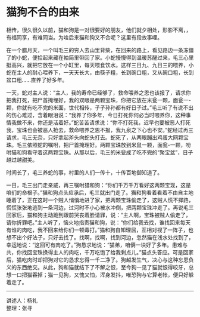 # 猫狗不合的由来

相传，很久很久以前，猫和狗是一对很要好的朋友，他们就夕相处，形影不离，，有福同享，有难同当。为啥后来猫和狗又不合呢？这里有段故事哩。

在一个腊月天，一个叫毛三的穷人去山里背柴，在回来的路上，看见路边一条冻僵了的小蛇，便拾起来藏在袖简里带回了家。小蛇慢慢得到温暖苏醒过来，毛三心里挺高兴，就把它放在一个小缸里，每天喂食饮水。这样三日九、九日三的喂养，小蛇在主人的耐心喂养下，一天天长大，由筷子粗，长到碗口粗，又从碗口粗，长到盆口粗……直养了好多年。

一天，蛇对主人说：“主人，我的寿命已经够了，救命喂养之恩也该报了，请求你把我打死，把尸首掩埋好，我的双眼是两颗宝珠，你把它放在米瓮一颗，面瓮一-颗，你就有吃不完的米面，世代相传，子子孙孙都有好日子过。”毛三听了有说不出的伤心难过，含着眼泪说：“我养了你多年，今日打死你何必当时喂养你，这种事情我做不来，你还是活着好。”蛇苦苦请求说：“你不打死我，迟早也要被恶人打死我，宝珠也会被恶人抢去，救命喂养之恩不报，我九泉之下心也不安。”蛇经过再三请求，毛三无奈，只好拿起斧头向蛇头打去。蛇死了，从两眼蹦出鸡蛋大网颗宝珠。毛三依照蛇的嘱咐，把尸首掩理好。两颗宝珠放到米鼠一颗，面瓮-一颗，吩咐猫和狗看守着这两颗宝珠。从那以后，毛三的米瓮成了吃不完的“聚宝盆”，日子越过越甜美。

时间长了，毛三养蛇的事，村里的人们一传十，十传百地御知道了。

一日，毛三出门走亲威，再三嘱咐猎和狗：“你们千万千万看好这两颗宝现，这是咱们的命根子。”猫和狗点头应承后，毛三就出门走了。猫和狗看着看着不由自主地睡着了，正在这时一个贼人悄悄地进了家，把两颗宝珠偷走了，这贼人慌不择路，慌慌张张地逃到一条河边，过河时不小心被水冲倒，把两颗宝珠冲走了。再说毛三回家后，猫和狗主动跪到跟前哭丧着脸请罪，说：“主人啊，宝珠被贼人偷走了，请你折罪吧。”主人听了，恼火地指责猫和狗，说：“你们给我去找，谁找回来每天有谁的肉吃，我不回来给你们一顿毒打。”猫和狗自知理屈，互相对视了一阵子，也想不出个好法子，只好去找了。找啊，找啊，找到河边，忽然猫在浅水处找到了，幸运地说：“这回可有肉吃了。”狗恳求地说：“猫弟，咱俩一块好了多年。患难与共，你找回宝珠换得主人的肉吃，千万吃饱了给我剩点儿。”猫点头答应。可是回家后，猫吃肉时却把狗对它的恳求忘得一千二净了。狗越发生气，决心与这种忘恩负义的东西绝交。从此，狗和猫就结下了不解之恨，至今狗一见了猫就恨得咬牙，总想一口把猫吞掉；猫一见狗，又愧又怕，浑身发抖，唯恐狗与它算老帐，便只好躲着走了。

---

讲述人：杨礼  
整理：张寻